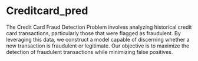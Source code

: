 # Creditcard_pred
The Credit Card Fraud Detection Problem involves analyzing historical credit card transactions, particularly those that were flagged as fraudulent. By leveraging this data, we construct a model capable of discerning whether a new transaction is fraudulent or legitimate. Our objective is to maximize the detection of fraudulent transactions while minimizing false positives.
